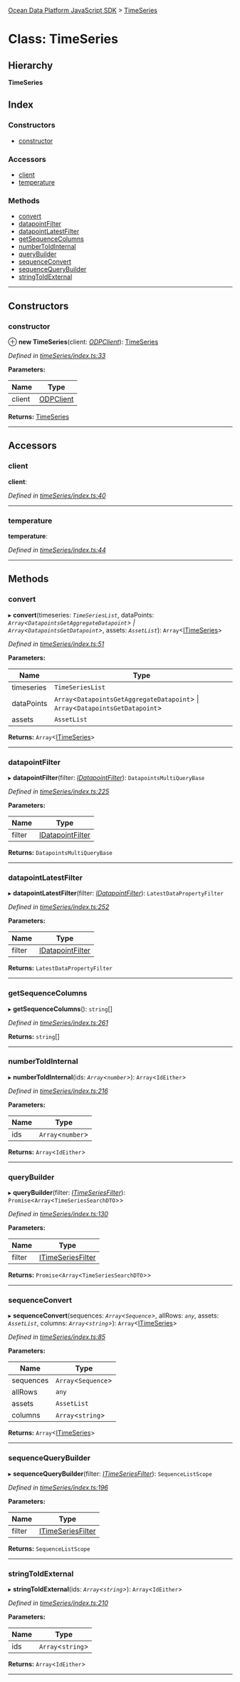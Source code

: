 [Ocean Data Platform JavaScript SDK](../README.md) > [TimeSeries](../classes/timeseries.md)

# Class: TimeSeries

## Hierarchy

**TimeSeries**

## Index

### Constructors

* [constructor](timeseries.md#constructor)

### Accessors

* [client](timeseries.md#client)
* [temperature](timeseries.md#temperature)

### Methods

* [convert](timeseries.md#convert)
* [datapointFilter](timeseries.md#datapointfilter)
* [datapointLatestFilter](timeseries.md#datapointlatestfilter)
* [getSequenceColumns](timeseries.md#getsequencecolumns)
* [numberToIdInternal](timeseries.md#numbertoidinternal)
* [queryBuilder](timeseries.md#querybuilder)
* [sequenceConvert](timeseries.md#sequenceconvert)
* [sequenceQueryBuilder](timeseries.md#sequencequerybuilder)
* [stringToIdExternal](timeseries.md#stringtoidexternal)

---

## Constructors

<a id="constructor"></a>

###  constructor

⊕ **new TimeSeries**(client: *[ODPClient](odpclient.md)*): [TimeSeries](timeseries.md)

*Defined in [timeSeries/index.ts:33](https://github.com/C4IROcean/ODP-sdk-js/blob/26e019a/source/timeSeries/index.ts#L33)*

**Parameters:**

| Name | Type |
| ------ | ------ |
| client | [ODPClient](odpclient.md) |

**Returns:** [TimeSeries](timeseries.md)

___

## Accessors

<a id="client"></a>

###  client

**client**: 

*Defined in [timeSeries/index.ts:40](https://github.com/C4IROcean/ODP-sdk-js/blob/26e019a/source/timeSeries/index.ts#L40)*

___
<a id="temperature"></a>

###  temperature

**temperature**: 

*Defined in [timeSeries/index.ts:44](https://github.com/C4IROcean/ODP-sdk-js/blob/26e019a/source/timeSeries/index.ts#L44)*

___

## Methods

<a id="convert"></a>

###  convert

▸ **convert**(timeseries: *`TimeSeriesList`*, dataPoints: *`Array`<`DatapointsGetAggregateDatapoint`> \| `Array`<`DatapointsGetDatapoint`>*, assets: *`AssetList`*): `Array`<[ITimeSeries](../interfaces/itimeseries.md)>

*Defined in [timeSeries/index.ts:51](https://github.com/C4IROcean/ODP-sdk-js/blob/26e019a/source/timeSeries/index.ts#L51)*

**Parameters:**

| Name | Type |
| ------ | ------ |
| timeseries | `TimeSeriesList` |
| dataPoints | `Array`<`DatapointsGetAggregateDatapoint`> \| `Array`<`DatapointsGetDatapoint`> |
| assets | `AssetList` |

**Returns:** `Array`<[ITimeSeries](../interfaces/itimeseries.md)>

___
<a id="datapointfilter"></a>

###  datapointFilter

▸ **datapointFilter**(filter: *[IDatapointFilter](../interfaces/idatapointfilter.md)*): `DatapointsMultiQueryBase`

*Defined in [timeSeries/index.ts:225](https://github.com/C4IROcean/ODP-sdk-js/blob/26e019a/source/timeSeries/index.ts#L225)*

**Parameters:**

| Name | Type |
| ------ | ------ |
| filter | [IDatapointFilter](../interfaces/idatapointfilter.md) |

**Returns:** `DatapointsMultiQueryBase`

___
<a id="datapointlatestfilter"></a>

###  datapointLatestFilter

▸ **datapointLatestFilter**(filter: *[IDatapointFilter](../interfaces/idatapointfilter.md)*): `LatestDataPropertyFilter`

*Defined in [timeSeries/index.ts:252](https://github.com/C4IROcean/ODP-sdk-js/blob/26e019a/source/timeSeries/index.ts#L252)*

**Parameters:**

| Name | Type |
| ------ | ------ |
| filter | [IDatapointFilter](../interfaces/idatapointfilter.md) |

**Returns:** `LatestDataPropertyFilter`

___
<a id="getsequencecolumns"></a>

###  getSequenceColumns

▸ **getSequenceColumns**(): `string`[]

*Defined in [timeSeries/index.ts:261](https://github.com/C4IROcean/ODP-sdk-js/blob/26e019a/source/timeSeries/index.ts#L261)*

**Returns:** `string`[]

___
<a id="numbertoidinternal"></a>

###  numberToIdInternal

▸ **numberToIdInternal**(ids: *`Array`<`number`>*): `Array`<`IdEither`>

*Defined in [timeSeries/index.ts:216](https://github.com/C4IROcean/ODP-sdk-js/blob/26e019a/source/timeSeries/index.ts#L216)*

**Parameters:**

| Name | Type |
| ------ | ------ |
| ids | `Array`<`number`> |

**Returns:** `Array`<`IdEither`>

___
<a id="querybuilder"></a>

###  queryBuilder

▸ **queryBuilder**(filter: *[ITimeSeriesFilter](../interfaces/itimeseriesfilter.md)*): `Promise`<`Array`<`TimeSeriesSearchDTO`>>

*Defined in [timeSeries/index.ts:130](https://github.com/C4IROcean/ODP-sdk-js/blob/26e019a/source/timeSeries/index.ts#L130)*

**Parameters:**

| Name | Type |
| ------ | ------ |
| filter | [ITimeSeriesFilter](../interfaces/itimeseriesfilter.md) |

**Returns:** `Promise`<`Array`<`TimeSeriesSearchDTO`>>

___
<a id="sequenceconvert"></a>

###  sequenceConvert

▸ **sequenceConvert**(sequences: *`Array`<`Sequence`>*, allRows: *`any`*, assets: *`AssetList`*, columns: *`Array`<`string`>*): `Array`<[ITimeSeries](../interfaces/itimeseries.md)>

*Defined in [timeSeries/index.ts:85](https://github.com/C4IROcean/ODP-sdk-js/blob/26e019a/source/timeSeries/index.ts#L85)*

**Parameters:**

| Name | Type |
| ------ | ------ |
| sequences | `Array`<`Sequence`> |
| allRows | `any` |
| assets | `AssetList` |
| columns | `Array`<`string`> |

**Returns:** `Array`<[ITimeSeries](../interfaces/itimeseries.md)>

___
<a id="sequencequerybuilder"></a>

###  sequenceQueryBuilder

▸ **sequenceQueryBuilder**(filter: *[ITimeSeriesFilter](../interfaces/itimeseriesfilter.md)*): `SequenceListScope`

*Defined in [timeSeries/index.ts:196](https://github.com/C4IROcean/ODP-sdk-js/blob/26e019a/source/timeSeries/index.ts#L196)*

**Parameters:**

| Name | Type |
| ------ | ------ |
| filter | [ITimeSeriesFilter](../interfaces/itimeseriesfilter.md) |

**Returns:** `SequenceListScope`

___
<a id="stringtoidexternal"></a>

###  stringToIdExternal

▸ **stringToIdExternal**(ids: *`Array`<`string`>*): `Array`<`IdEither`>

*Defined in [timeSeries/index.ts:210](https://github.com/C4IROcean/ODP-sdk-js/blob/26e019a/source/timeSeries/index.ts#L210)*

**Parameters:**

| Name | Type |
| ------ | ------ |
| ids | `Array`<`string`> |

**Returns:** `Array`<`IdEither`>

___

